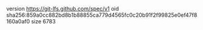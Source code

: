 version https://git-lfs.github.com/spec/v1
oid sha256:859a0cc882bd8b1b88855ca779d4565fc0c20b91f2f99825e0ef47f8160a0af0
size 6783

